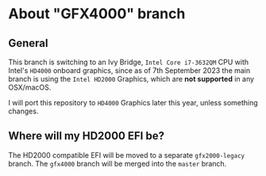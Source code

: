 # About "GFX4000" branch
## General
This branch is switching to an Ivy Bridge, `Intel Core i7-3632QM` CPU with Intel's `HD4000` onboard graphics, since as of 7th September 2023 the main branch is using the `Intel HD2000` Graphics, which are **not supported** in any OSX/macOS.

I will port this repository to `HD4000` Graphics later this year, unless something changes.

## Where will my HD2000 EFI be?
The HD2000 compatible EFI will be moved to a separate `gfx2000-legacy` branch. The `gfx4000` branch will be merged into the  `master` branch.